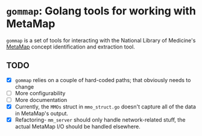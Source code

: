 # `gommap`: Golang tools for working with MetaMap

`gommap` is a set of tools for interacting with the National Library of Medicine's [MetaMap](http://metamap.nlm.nih.gov) concept identification and extraction tool. 

## TODO

- [x] `gommap` relies on a couple of hard-coded paths; that obviously needs to change
- [ ] More configurability
- [ ] More documentation
- [x] Currently, the `MMOs` struct in `mmo_struct.go` doesn't capture all of the data in MetaMap's output. 
- [x] Refactoring- `mm_server` should only handle network-related stuff, the actual MetaMap I/O should be handled elsewhere.
